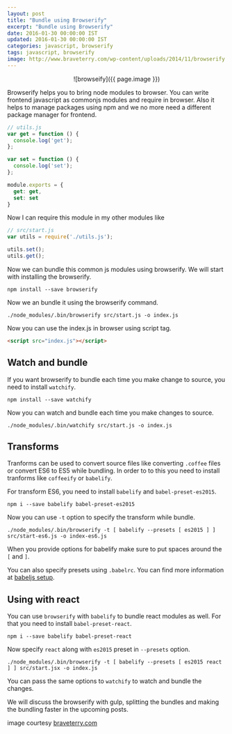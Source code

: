 ```yaml
---
layout: post
title: "Bundle using Browserify"
excerpt: "Bundle using Browserify"
date: 2016-01-30 00:00:00 IST
updated: 2016-01-30 00:00:00 IST
categories: javascript, browserify
tags: javascript, browserify
image: http://www.braveterry.com/wp-content/uploads/2014/11/browserify.png
---
```


<center>
![browseify]({{ page.image }})
</center>

Browserify helps you to bring node modules to browser. You can write frontend javascript as commonjs modules and require in browser. Also it helps to manage packages using npm and we no more need a different package manager for frontend.

```js
// utils.js
var get = function () {
  console.log('get');
};

var set = function () {
  console.log('set');
};

module.exports = {
  get: get,
  set: set
}
```
Now I can require this module in my other modules like

```js
// src/start.js
var utils = require('./utils.js');

utils.set();
utils.get();
```

Now we can bundle this common js modules using browserify. We will start with installing the browserify.

```
npm install --save browserify
```

Now we an bundle it using the browserify command.

```
./node_modules/.bin/browserify src/start.js -o index.js
```

Now you can use the index.js in browser using script tag.

```html
<script src="index.js"></script>
```

## Watch and bundle

If you want browserify to bundle each time you make change to source, you need to install `watchify`.

```
npm install --save watchify
```

Now you can watch and bundle each time you make changes to source.

```
./node_modules/.bin/watchify src/start.js -o index.js
```

## Transforms

Tranforms can be used to convert source files like converting `.coffee` files or convert ES6 to ES5 while bundling. In order to to this you need to install tranforms like `coffeeify` or `babelify`.

For transform ES6, you need to install `babelify` and `babel-preset-es2015`.

```
npm i --save babelify babel-preset-es2015
```
Now you can use `-t` option to specify the transform while bundle.

```
./node_modules/.bin/browserify -t [ babelify --presets [ es2015 ] ] src/start-es6.js -o index-es6.js
```
When you provide options for babelify make sure to put spaces around the `[` and `]`.

You can also specify presets using `.babelrc`. You can find more information at [babeljs setup](/2016/01/babeljs-writing-next-generation-js.html).

## Using with react

You can use `browserify` with `babelify` to bundle react modules as well. For that you need to install `babel-preset-react`. 

```
npm i --save babelify babel-preset-react
```

Now specify `react` along with `es2015` preset in `--presets` option.

```
./node_modules/.bin/browserify -t [ babelify --presets [ es2015 react ] ] src/start.jsx -o index.js
```

You can pass the same options to `watchify` to watch and bundle the changes.

We will discuss the browserify with gulp, splitting the bundles and making the bundling faster in the upcoming posts.

image courtesy [braveterry.com](http://www.braveterry.com)
